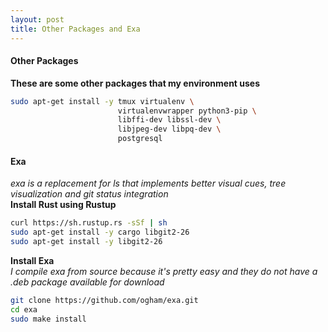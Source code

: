 ```yaml
---
layout: post
title: Other Packages and Exa
---
```

#### Other Packages
__These are some other packages that my environment uses__  
```bash
sudo apt-get install -y tmux virtualenv \
                        virtualenvwrapper python3-pip \
                        libffi-dev libssl-dev \
                        libjpeg-dev libpq-dev \
                        postgresql
```
#### Exa
_exa is a replacement for ls that implements better visual cues, tree visualization and git status integration_  
__Install Rust using Rustup__  

```bash
curl https://sh.rustup.rs -sSf | sh
sudo apt-get install -y cargo libgit2-26
sudo apt-get install -y libgit2-26
```
__Install Exa__  
_I compile exa from source because it's pretty easy and they do not have a .deb package available for download_  
```bash
git clone https://github.com/ogham/exa.git
cd exa
sudo make install
```

